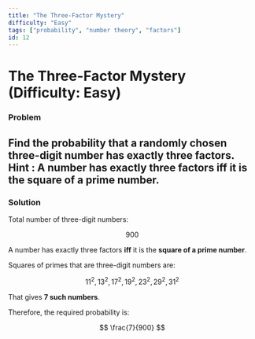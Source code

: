 ```yaml
---
title: "The Three-Factor Mystery"
difficulty: "Easy"
tags: ["probability", "number theory", "factors"]
id: 12
---
```


# The Three-Factor Mystery (Difficulty: Easy)

### Problem  
Find the probability that a randomly chosen **three-digit number** has exactly **three factors**.
**Hint** : A number has exactly three factors **iff** it is the **square of a prime number**.  
---

### Solution  

Total number of three-digit numbers:  

$$
900
$$  

A number has exactly three factors **iff** it is the **square of a prime number**.  

Squares of primes that are three-digit numbers are:  

$$
11^2, \, 13^2, \, 17^2, \, 19^2, \, 23^2, \, 29^2, \, 31^2
$$  

That gives **7 such numbers**.  

Therefore, the required probability is:  

$$
\frac{7}{900}
$$
